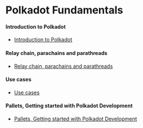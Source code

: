 # Polkadot Fundamentals

#### Introduction to Polkadot ####
- [Introduction to Polkadot](introduction-to-polkadot)

#### Relay chain, parachains and parathreads ####
- [Relay chain, parachains and parathreads](relay-chain-parachains-and-parathreads)

#### Use cases ####
- [Use cases](polkadot-use-cases)

#### Pallets, Getting started with Polkadot Development ####
- [Pallets, Getting started with Polkadot Development](pallets-getting-started-with-polkadot-development)

